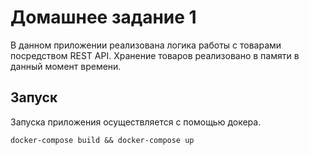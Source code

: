 # Домашнее задание 1
В данном приложении реализована логика работы с товарами посредством REST API. Хранение товаров реализовано в памяти в данный момент времени.

## Запуск
Запуска приложения осуществляется с помощью докера.
```
docker-compose build && docker-compose up
```